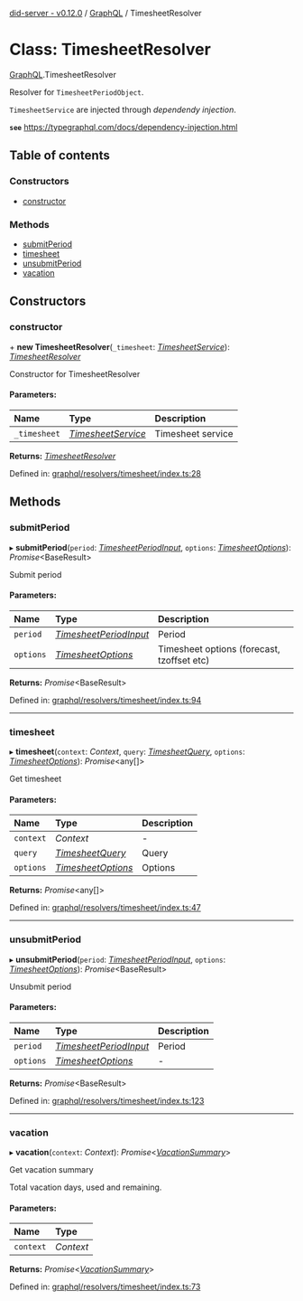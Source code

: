 [did-server - v0.12.0](../README.md) / [GraphQL](../modules/graphql.md) / TimesheetResolver

# Class: TimesheetResolver

[GraphQL](../modules/graphql.md).TimesheetResolver

Resolver for `TimesheetPeriodObject`.

`TimesheetService` are injected through
_dependendy injection_.

**`see`** https://typegraphql.com/docs/dependency-injection.html

## Table of contents

### Constructors

- [constructor](graphql.timesheetresolver.md#constructor)

### Methods

- [submitPeriod](graphql.timesheetresolver.md#submitperiod)
- [timesheet](graphql.timesheetresolver.md#timesheet)
- [unsubmitPeriod](graphql.timesheetresolver.md#unsubmitperiod)
- [vacation](graphql.timesheetresolver.md#vacation)

## Constructors

### constructor

\+ **new TimesheetResolver**(`_timesheet`: [*TimesheetService*](services.timesheetservice.md)): [*TimesheetResolver*](graphql.timesheetresolver.md)

Constructor for TimesheetResolver

#### Parameters:

Name | Type | Description |
:------ | :------ | :------ |
`_timesheet` | [*TimesheetService*](services.timesheetservice.md) | Timesheet service    |

**Returns:** [*TimesheetResolver*](graphql.timesheetresolver.md)

Defined in: [graphql/resolvers/timesheet/index.ts:28](https://github.com/Puzzlepart/did/blob/dev/server/graphql/resolvers/timesheet/index.ts#L28)

## Methods

### submitPeriod

▸ **submitPeriod**(`period`: [*TimesheetPeriodInput*](graphql.timesheetperiodinput.md), `options`: [*TimesheetOptions*](graphql.timesheetoptions.md)): *Promise*<BaseResult\>

Submit period

#### Parameters:

Name | Type | Description |
:------ | :------ | :------ |
`period` | [*TimesheetPeriodInput*](graphql.timesheetperiodinput.md) | Period   |
`options` | [*TimesheetOptions*](graphql.timesheetoptions.md) | Timesheet options (forecast, tzoffset etc)    |

**Returns:** *Promise*<BaseResult\>

Defined in: [graphql/resolvers/timesheet/index.ts:94](https://github.com/Puzzlepart/did/blob/dev/server/graphql/resolvers/timesheet/index.ts#L94)

___

### timesheet

▸ **timesheet**(`context`: *Context*, `query`: [*TimesheetQuery*](graphql.timesheetquery.md), `options`: [*TimesheetOptions*](graphql.timesheetoptions.md)): *Promise*<any[]\>

Get timesheet

#### Parameters:

Name | Type | Description |
:------ | :------ | :------ |
`context` | *Context* | - |
`query` | [*TimesheetQuery*](graphql.timesheetquery.md) | Query   |
`options` | [*TimesheetOptions*](graphql.timesheetoptions.md) | Options    |

**Returns:** *Promise*<any[]\>

Defined in: [graphql/resolvers/timesheet/index.ts:47](https://github.com/Puzzlepart/did/blob/dev/server/graphql/resolvers/timesheet/index.ts#L47)

___

### unsubmitPeriod

▸ **unsubmitPeriod**(`period`: [*TimesheetPeriodInput*](graphql.timesheetperiodinput.md), `options`: [*TimesheetOptions*](graphql.timesheetoptions.md)): *Promise*<BaseResult\>

Unsubmit period

#### Parameters:

Name | Type | Description |
:------ | :------ | :------ |
`period` | [*TimesheetPeriodInput*](graphql.timesheetperiodinput.md) | Period   |
`options` | [*TimesheetOptions*](graphql.timesheetoptions.md) | - |

**Returns:** *Promise*<BaseResult\>

Defined in: [graphql/resolvers/timesheet/index.ts:123](https://github.com/Puzzlepart/did/blob/dev/server/graphql/resolvers/timesheet/index.ts#L123)

___

### vacation

▸ **vacation**(`context`: *Context*): *Promise*<[*VacationSummary*](graphql.vacationsummary.md)\>

Get vacation summary

Total vacation days, used and remaining.

#### Parameters:

Name | Type |
:------ | :------ |
`context` | *Context* |

**Returns:** *Promise*<[*VacationSummary*](graphql.vacationsummary.md)\>

Defined in: [graphql/resolvers/timesheet/index.ts:73](https://github.com/Puzzlepart/did/blob/dev/server/graphql/resolvers/timesheet/index.ts#L73)
